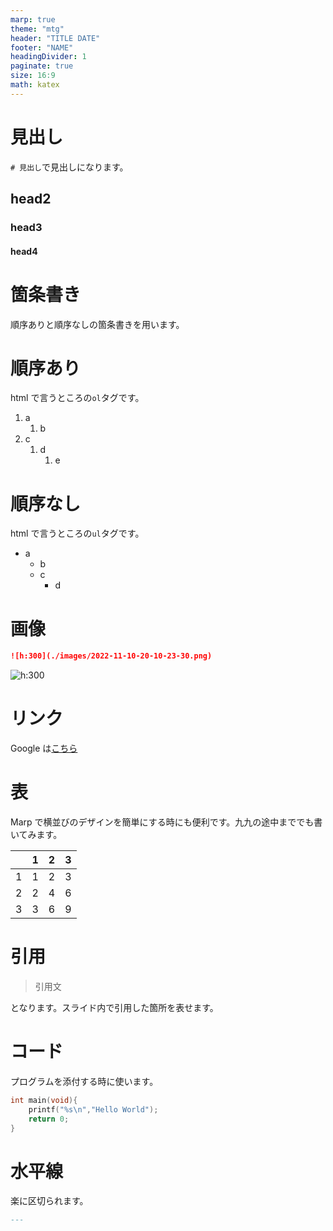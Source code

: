 ```yaml
---
marp: true
theme: "mtg"
header: "TITLE DATE"
footer: "NAME"
headingDivider: 1
paginate: true
size: 16:9
math: katex
---
```


# 見出し

`# 見出し`で見出しになります。

## head2

### head3

#### head4

# 箇条書き

順序ありと順序なしの箇条書きを用います。

# 順序あり

html で言うところの`ol`タグです。

1. a
   1. b
2. c
   1. d
      1. e

# 順序なし

html で言うところの`ul`タグです。

- a
  - b
  - c
    - d

# 画像

```md
![h:300](./images/2022-11-10-20-10-23-30.png)
```

![h:300](./images/2022-11-10-20-10-23-30.png)

# リンク

Google は[こちら](https://www.google.com)

# 表

Marp で横並びのデザインを簡単にする時にも便利です。九九の途中まででも書いてみます。

|     | 1   | 2   | 3   |
| --- | --- | --- | --- |
| 1   | 1   | 2   | 3   |
| 2   | 2   | 4   | 6   |
| 3   | 3   | 6   | 9   |

# 引用

> 引用文

となります。スライド内で引用した箇所を表せます。

# コード

プログラムを添付する時に使います。

```c
int main(void){
    printf("%s\n","Hello World");
    return 0;
}
```

# 水平線

楽に区切られます。

```md
---
```